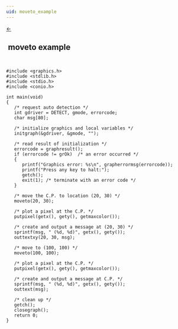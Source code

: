 ```yaml
---
uid: moveto_example
---
```

<a class="whitespacepre" href="moveto.md#examples"> ← </a>

## &nbsp;moveto example

``` ```<br>

```
#include <graphics.h>
#include <stdlib.h>
#include <stdio.h>
#include <conio.h>

int main(void)
{
   /* request auto detection */
   int gdriver = DETECT, gmode, errorcode;
   char msg[80];

   /* initialize graphics and local variables */
   initgraph(&gdriver, &gmode, "");

   /* read result of initialization */
   errorcode = graphresult();
   if (errorcode != grOk)  /* an error occurred */
   {
      printf("Graphics error: %s\n", grapherrormsg(errorcode));
      printf("Press any key to halt:");
      getch();
      exit(1); /* terminate with an error code */
   }

   /* move the C.P. to location (20, 30) */
   moveto(20, 30);

   /* plot a pixel at the C.P. */
   putpixel(getx(), gety(), getmaxcolor());

   /* create and output a message at (20, 30) */
   sprintf(msg, " (%d, %d)", getx(), gety());
   outtextxy(20, 30, msg);

   /* move to (100, 100) */
   moveto(100, 100);

   /* plot a pixel at the C.P. */
   putpixel(getx(), gety(), getmaxcolor());

   /* create and output a message at C.P. */
   sprintf(msg, " (%d, %d)", getx(), gety());
   outtext(msg);

   /* clean up */
   getch();
   closegraph();
   return 0;
}
```

<br>